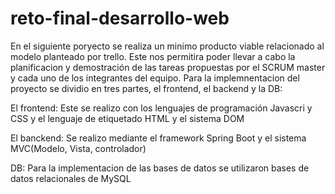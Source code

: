# reto-final-desarrollo-web

En el siguiente poryecto se realiza un minimo producto viable relacionado al modelo planteado por trello. Este nos permitira poder llevar a cabo la planificacion y demostración de las tareas propuestas por el SCRUM master y cada uno de los integrantes del equipo. 
Para la implemnentacion del proyecto se dividio en tres partes, el frontend, el backend y la DB:


El frontend: Este se realizo con los lenguajes de programación Javascri y CSS y el lenguaje de etiquetado HTML y el sistema DOM

El banckend: Se realizo mediante el framework Spring Boot y el sistema MVC(Modelo, Vista, controlador)

DB: Para la implementacion de las bases de datos se utilizaron bases de datos relacionales de MySQL
